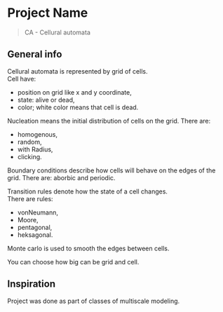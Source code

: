 # Project Name
> CA - Cellural automata

## General info
Cellural automata is represented by grid of cells. \
Cell have: 
* position on grid like x and y coordinate, 
* state: alive or dead,
* color; white color means that cell is dead.

Nucleation means the initial distribution of cells on the grid.
There are: 
* homogenous, 
* random, 
* with Radius, 
* clicking.

Boundary conditions describe how cells will behave on the edges of the grid. There are: aborbic and periodic.

Transition rules denote how the state of a cell changes.\
There are rules:
* vonNeumann, 
* Moore,
* pentagonal, 
* heksagonal.

Monte carlo is used to smooth the edges between cells.

You can choose how big can be grid and cell.

## Inspiration
Project was done as part of classes of multiscale modeling. 




